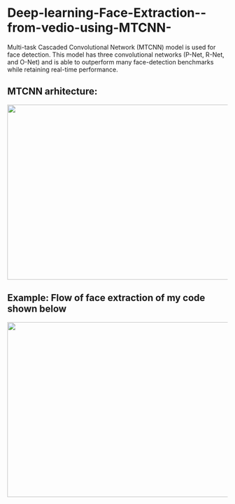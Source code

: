 # Deep-learning-Face-Extraction--from-vedio-using-MTCNN-
Multi-task Cascaded Convolutional Network (MTCNN) model is used for face detection. This model has three convolutional networks (P-Net, R-Net, and O-Net) and is able to outperform many face-detection benchmarks while retaining real-time performance. 

## MTCNN arhitecture:
<img src="image_graph/MTCNN image.PNG" width="800" height="400">

## Example: Flow of face extraction of my code shown below

<img src="image_graph/face detection image.png" width="800" height="400">
